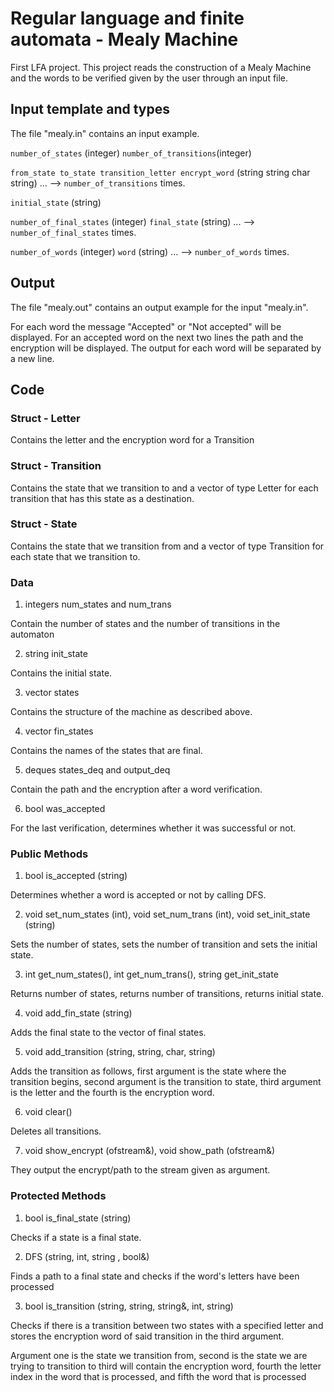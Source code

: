 # Regular language and finite automata - Mealy Machine

First LFA project. This project reads the construction of a Mealy
Machine and the words to be verified given by the user through an input file.

## Input template and types

The file "mealy.in" contains an input example.

`number_of_states` (integer)
`number_of_transitions`(integer)

`from_state to_state transition_letter encrypt_word` (string string char string)
... --> `number_of_transitions` times. 

`initial_state` (string)

`number_of_final_states` (integer)
`final_state` (string)
... --> `number_of_final_states` times. 

`number_of_words` (integer)
`word` (string)
... --> `number_of_words` times.

## Output

The file "mealy.out" contains an output example for the input "mealy.in".

For each word the message "Accepted" or "Not accepted" will be displayed.
For an accepted word on the next two lines the path and the encryption will be displayed.
The output for each word will be separated by a new line.

## Code

### Struct - Letter

Contains the letter and the encryption word for a Transition

### Struct - Transition

Contains the state that we transition to and a vector of type Letter 
for each transition that has this state as a destination.

### Struct - State

Contains the state that we transition from and a vector of type Transition
for each state that we transition to.

### Data 

1. integers num_states and num_trans

Contain the number of states and the number of transitions in the automaton

2. string init_state

Contains the initial state.

3. vector <State> states

Contains the structure of the machine as described above.

4. vector <string> fin_states

Contains the names of the states that are final.

5. deques <string> states_deq and output_deq

Contain the path and the encryption after a word verification.

6. bool was_accepted

For the last verification, determines whether it was successful or not.

### Public Methods

1. bool is_accepted (string)

Determines whether a word is accepted or not by calling DFS.

2. void set_num_states (int), void set_num_trans (int), void set_init_state (string)

Sets the number of states, sets the number of transition and sets the initial state.

3. int get_num_states(), int get_num_trans(), string get_init_state

Returns number of states, returns number of transitions, returns initial state.

4. void add_fin_state (string)

Adds the final state to the vector of final states.

5. void add_transition (string, string, char, string)

Adds the transition as follows, first argument is the state where
the transition begins, second argument is the transition to state, third argument
is the letter and the fourth is the encryption word.

6. void clear()

Deletes all transitions.

7. void show_encrypt (ofstream&), void show_path (ofstream&)

They output the encrypt/path to the stream given as argument.


### Protected Methods

1. bool is_final_state (string)

Checks if a state is a final state.

2. DFS (string, int, string , bool&)

Finds a path to a final state and checks if the word's letters have been processed

3. bool is_transition (string, string, string&, int, string)

Checks if there is a transition between two states with a specified letter and stores 
the encryption word of said transition in the third argument.

Argument one is the state we transition from, second is the state we are trying to transition to
third will contain the encryption word, fourth the letter index in the word that is processed, and fifth the word that is processed

